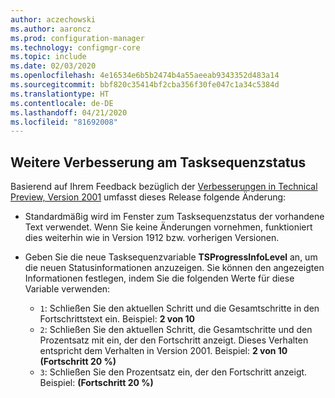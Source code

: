 ```yaml
---
author: aczechowski
ms.author: aaroncz
ms.prod: configuration-manager
ms.technology: configmgr-core
ms.topic: include
ms.date: 02/03/2020
ms.openlocfilehash: 4e16534e6b5b2474b4a55aeeab9343352d483a14
ms.sourcegitcommit: bbf820c35414bf2cba356f30fe047c1a34c5384d
ms.translationtype: HT
ms.contentlocale: de-DE
ms.lasthandoff: 04/21/2020
ms.locfileid: "81692008"
---
```

## <a name="additional-improvement-to-task-sequence-progress"></a><a name="bkmk_tsprogress"></a> Weitere Verbesserung am Tasksequenzstatus

<!--5932692, fka 2356386-->

Basierend auf Ihrem Feedback bezüglich der [Verbesserungen in Technical Preview, Version 2001](../../technical-preview-2001.md#bkmk_tsprogress) umfasst dieses Release folgende Änderung:

- Standardmäßig wird im Fenster zum Tasksequenzstatus der vorhandene Text verwendet. Wenn Sie keine Änderungen vornehmen, funktioniert dies weiterhin wie in Version 1912 bzw. vorherigen Versionen.

- Geben Sie die neue Tasksequenzvariable **TSProgressInfoLevel** an, um die neuen Statusinformationen anzuzeigen. Sie können den angezeigten Informationen festlegen, indem Sie die folgenden Werte für diese Variable verwenden:

  - `1`: Schließen Sie den aktuellen Schritt und die Gesamtschritte in den Fortschrittstext ein. Beispiel: **2 von 10**
  - `2`: Schließen Sie den aktuellen Schritt, die Gesamtschritte und den Prozentsatz mit ein, der den Fortschritt anzeigt. Dieses Verhalten entspricht dem Verhalten in Version 2001. Beispiel: **2 von 10 (Fortschritt 20 %)**
  - `3`: Schließen Sie den Prozentsatz ein, der den Fortschritt anzeigt. Beispiel: **(Fortschritt 20 %)**
